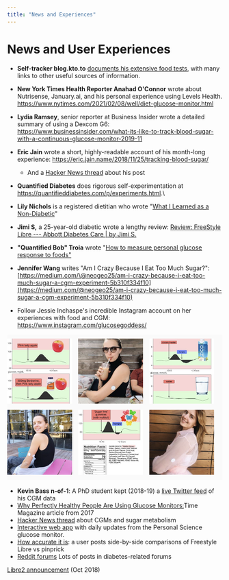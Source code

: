 ```yaml
---
title: "News and Experiences"
---
```



# News and User Experiences

-   **Self-tracker blog.kto.to** [documents his extensive food tests](https://blog.kto.to/continous-glucose-monitoring-and-food-testing), with many links to other useful sources of information.

-   **New York Times Health Reporter Anahad O'Connor** wrote about Nutrisense, January.ai, and his personal experience using Levels Health. <https://www.nytimes.com/2021/02/08/well/diet-glucose-monitor.html>

-   **Lydia Ramsey**, senior reporter at Business Insider wrote a detailed summary of using a Dexcom G6: <https://www.businessinsider.com/what-its-like-to-track-blood-sugar-with-a-continuous-glucose-monitor-2019-11>

-   **Eric Jain** wrote a short, highly-readable account of his month-long experience: <https://eric.jain.name/2018/11/25/tracking-blood-sugar/>

    -   And a [Hacker News thread](https://news.ycombinator.com/item?id=18891772) about his post

-   **Quantified Diabetes** does rigorous self-experimentation at <https://quantifieddiabetes.com/p/experiments.html>.\

-   **Lily Nichols** is a registered dietitian who wrote "[What I Learned as a Non-Diabetic](https://lilynicholsrdn.com/cgm-experiment-non-diabetic-continuous-glucose-monitor/)"

-   **Jimi S,** a 25-year-old diabetic wrote a lengthy review: [Review: FreeStyle Libre --- Abbott Diabetes Care \| by Jimi S.](https://medium.com/@JimiS/product-review-freestyle-libre-abbott-diabetes-care-561ee446eaa)

-   **"Quantified Bob" Troia** wrote "[How to measure personal glucose response to foods"](https://www.quantifiedbob.com/measuring-glycemic-glucose-response-foods/)

-   **Jennifer Wang** writes "Am I Crazy Because I Eat Too Much Sugar?": [https://medium.com/\@neogeo25/am-i-crazy-because-i-eat-too-much-sugar-a-cgm-experiment-5b310f334f10](https://medium.com/@neogeo25/am-i-crazy-because-i-eat-too-much-sugar-a-cgm-experiment-5b310f334f10)

-   Follow Jessie Inchaspe's incredible Instagram account on her experiences with food and CGM: <https://www.instagram.com/glucosegoddess/>

![Glucose Goddess](images/glucose-goddess.png "Jessie Inchaspe Instagram")

-   **Kevin Bass n-of-1**: A PhD student kept (2018-19) a [live Twitter feed](https://twitter.com/kevinstrials) of his CGM data
-   [Why Perfectly Healthy People Are Using Glucose Monitors:](http://time.com/4703099/continuous-glucose-monitor-blood-sugar-diabetes/)Time Magazine article from 2017
-   [Hacker News thread](https://news.ycombinator.com/item?id=15521882#15522046) about CGMs and sugar metabolism
-   [Interactive web app](https://personalscience.shinyapps.io/librelink/) with daily updates from the Personal Science glucose monitor.
-   [How accurate it is](https://imgur.com/a/2xNEgGA): a user posts side-by-side comparisons of Freestyle Libre vs pinprick
-   [Reddit forums](https://www.reddit.com/search?q=freestyle%20libre) Lots of posts in diabetes-related forums

[Libre2 announcement](http://abbott.mediaroom.com/2018-10-01-Abbott-s-FreeStyle-R-Libre-2-with-Optional-Real-Time-Alarms-Secures-CE-Mark-for-Use-in-Europe?fbclid=IwAR3B9sMnnUa44Aor42ctKUyAuUuG1ZLly3pnanVAAolX1PF6HRCV4SBaOyo) (Oct 2018)
